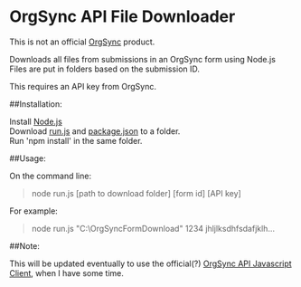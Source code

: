OrgSync API File Downloader
===========================
This is not an official [OrgSync](http://www.orgsync.com) product.

Downloads all files from submissions in an OrgSync form using Node.js  
Files are put in folders based on the submission ID.

This requires an API key from OrgSync.

##Installation:

Install [Node.js](http://www.nodejs.org)  
Download [run.js](run.js) and [package.json](run.js) to a folder.  
Run 'npm install' in the same folder.  

##Usage:

On the command line:
>node run.js [path to download folder] [form id] [API key]

For example:  
>node run.js "C:\OrgSyncFormDownload" 1234 jhljlksdhfsdafjklh...  

##Note:

This will be updated eventually to use the official(?) [OrgSync API Javascript Client](https://github.com/orgsync/orgsync-api-javascript), when I have some time.
